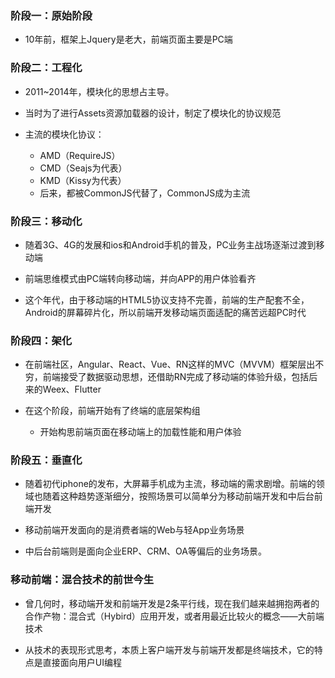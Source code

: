 ### 阶段一：原始阶段

- 10年前，框架上Jquery是老大，前端页面主要是PC端

### 阶段二：工程化

- 2011~2014年，模块化的思想占主导。

- 当时为了进行Assets资源加载器的设计，制定了模块化的协议规范

- 主流的模块化协议：
  - AMD（RequireJS）
  - CMD（Seajs为代表）
  - KMD（Kissy为代表）
  - 后来，都被CommonJS代替了，CommonJS成为主流

### 阶段三：移动化

- 随着3G、4G的发展和ios和Android手机的普及，PC业务主战场逐渐过渡到移动端

- 前端思维模式由PC端转向移动端，并向APP的用户体验看齐

- 这个年代，由于移动端的HTML5协议支持不完善，前端的生产配套不全，Android的屏幕碎片化，所以前端开发移动端页面适配的痛苦远超PC时代

### 阶段四：架化

- 在前端社区，Angular、React、Vue、RN这样的MVC（MVVM）框架层出不穷，前端接受了数据驱动思想，还借助RN完成了移动端的体验升级，包括后来的Weex、Flutter

- 在这个阶段，前端开始有了终端的底层架构组
  - 开始构思前端页面在移动端上的加载性能和用户体验

### 阶段五：垂直化

- 随着初代iphone的发布，大屏幕手机成为主流，移动端的需求剧增。前端的领域也随着这种趋势逐渐细分，按照场景可以简单分为移动前端开发和中后台前端开发

- 移动前端开发面向的是消费者端的Web与轻App业务场景

- 中后台前端则是面向企业ERP、CRM、OA等偏后的业务场景。

### 移动前端：混合技术的前世今生

- 曾几何时，移动端开发和前端开发是2条平行线，现在我们越来越拥抱两者的合作产物：混合式（Hybird）应用开发，或者用最近比较火的概念——大前端技术

- 从技术的表现形式思考，本质上客户端开发与前端开发都是终端技术，它的特点是直接面向用户UI编程
